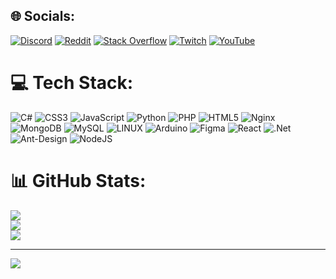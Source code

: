 
## 🌐 Socials:
[![Discord](https://img.shields.io/badge/Discord-%237289DA.svg?logo=discord&logoColor=white)](https://discord.gg/alucard#1255) [![Reddit](https://img.shields.io/badge/Reddit-%23FF4500.svg?logo=Reddit&logoColor=white)](https://reddit.com/user/AlucardDev) [![Stack Overflow](https://img.shields.io/badge/-Stackoverflow-FE7A16?logo=stack-overflow&logoColor=white)](https://stackoverflow.com/users/22043194) [![Twitch](https://img.shields.io/badge/Twitch-%239146FF.svg?logo=Twitch&logoColor=white)](https://twitch.tv/AlucardDever) [![YouTube](https://img.shields.io/badge/YouTube-%23FF0000.svg?logo=YouTube&logoColor=white)](https://youtube.com/@UCYr1so1Tg6s0OYM8dqrB2Mw) 

# 💻 Tech Stack:
![C#](https://img.shields.io/badge/c%23-%23239120.svg?style=for-the-badge&logo=c-sharp&logoColor=white) ![CSS3](https://img.shields.io/badge/css3-%231572B6.svg?style=for-the-badge&logo=css3&logoColor=white) ![JavaScript](https://img.shields.io/badge/javascript-%23323330.svg?style=for-the-badge&logo=javascript&logoColor=%23F7DF1E) ![Python](https://img.shields.io/badge/python-3670A0?style=for-the-badge&logo=python&logoColor=ffdd54) ![PHP](https://img.shields.io/badge/php-%23777BB4.svg?style=for-the-badge&logo=php&logoColor=white) ![HTML5](https://img.shields.io/badge/html5-%23E34F26.svg?style=for-the-badge&logo=html5&logoColor=white) ![Nginx](https://img.shields.io/badge/nginx-%23009639.svg?style=for-the-badge&logo=nginx&logoColor=white) ![MongoDB](https://img.shields.io/badge/MongoDB-%234ea94b.svg?style=for-the-badge&logo=mongodb&logoColor=white) ![MySQL](https://img.shields.io/badge/mysql-%2300f.svg?style=for-the-badge&logo=mysql&logoColor=white) ![LINUX](https://img.shields.io/badge/Linux-FCC624?style=for-the-badge&logo=linux&logoColor=black) ![Arduino](https://img.shields.io/badge/-Arduino-00979D?style=for-the-badge&logo=Arduino&logoColor=white) 	![Figma](https://img.shields.io/badge/figma-%23F24E1E.svg?style=for-the-badge&logo=figma&logoColor=white) ![React](https://img.shields.io/badge/react-%2320232a.svg?style=for-the-badge&logo=react&logoColor=%2361DAFB) ![.Net](https://img.shields.io/badge/.NET-5C2D91?style=for-the-badge&logo=.net&logoColor=white) ![Ant-Design](https://img.shields.io/badge/-AntDesign-%230170FE?style=for-the-badge&logo=ant-design&logoColor=white) ![NodeJS](https://img.shields.io/badge/node.js-6DA55F?style=for-the-badge&logo=node.js&logoColor=white)
# 📊 GitHub Stats:
![](https://github-readme-stats.vercel.app/api?username=AlucardDEVer&theme=dark&hide_border=true&include_all_commits=true&count_private=true)<br/>
![](https://github-readme-streak-stats.herokuapp.com/?user=AlucardDEVer&theme=dark&hide_border=true)<br/>
![](https://github-readme-stats.vercel.app/api/top-langs/?username=AlucardDEVer&theme=dark&hide_border=true&include_all_commits=true&count_private=true&layout=compact)

---
[![](https://visitcount.itsvg.in/api?id=AlucardDEVer&icon=0&color=0)](https://visitcount.itsvg.in)

<!-- Proudly created with GPRM ( https://gprm.itsvg.in ) -->
